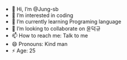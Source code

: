 - 👋 Hi, I’m @Jung-sb
- 👀 I’m interested in coding
- 🌱 I’m currently learning Programing language
- 💞️ I’m looking to collaborate on 윤덕규
- 📫 How to reach me: Talk to me
- 😄 Pronouns: Kind man
- ⚡ Age: 25 
<!---
Jung-sb/Jung-sb is a ✨ special ✨ repository because its `README.md` (this file) appears on your GitHub profile.
You can click the Preview link to take a look at your changes.
--->
